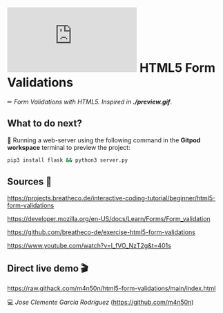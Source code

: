 # ![4Geeks Logo](http://assets.breatheco.de/apis/img/images.php?blob&random&cat=icon&tags=4geeks,16) HTML5 Form Validations

✏ *Form Validations with HTML5. Inspired in **./preview.gif***.

## What to do next?

📄 Running a web-server using the following command in the **Gitpod workspace** terminal to preview the project:

```sh
pip3 install flask && python3 server.py
```

## Sources 📌

<https://projects.breatheco.de/interactive-coding-tutorial/beginner/html5-form-validations>

<https://developer.mozilla.org/en-US/docs/Learn/Forms/Form_validation>

<https://github.com/breatheco-de/exercise-html5-form-validations>

<https://www.youtube.com/watch?v=I_fVO_NzT2g&t=401s>

## Direct live demo 🎬

<https://raw.githack.com/m4n50n/html5-form-validations/main/index.html>

💻 _Jose Clemente García Rodríguez_ (<https://github.com/m4n50n>)
